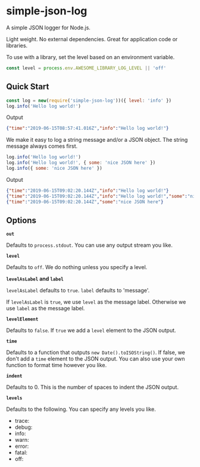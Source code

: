 # simple-json-log

A simple JSON logger for Node.js.

Light weight. No external dependencies. Great for application code or
libraries.

To use with a library, set the level based on an environment variable.

```js
const level = process.env.AWESOME_LIBRARY_LOG_LEVEL || 'off'
```

## Quick Start

```js
const log = new(require('simple-json-log'))({ level: 'info' })
log.info('Hello log world!')
```

Output

```json
{"time":"2019-06-15T08:57:41.016Z","info":"Hello log world!"}
```

We make it easy to log a string message and/or a JSON object.
The string message always comes first.

```js
log.info('Hello log world!')
log.info('Hello log world!', { some: 'nice JSON here' })
log.info({ some: 'nice JSON here' })
```

Output

```json
{"time":"2019-06-15T09:02:20.144Z","info":"Hello log world!"}
{"time":"2019-06-15T09:02:20.144Z","info":"Hello log world!","some":"nice JSON here"}
{"time":"2019-06-15T09:02:20.144Z","some":"nice JSON here"}
```

## Options

**`out`**

Defaults to `process.stdout`. You can use any output stream you
like.

**`level`**

Defaults to `off`. We do nothing unless you specify a level.

**`levelAsLabel` and `label`**

`levelAsLabel` defaults to `true`.
`label` defaults to 'message'.

If `levelAsLabel` is `true`, we use `level` as the message label.
Otherwise we use `label` as the message label.

**`levelElement`**

Defaults to `false`. If `true` we add a `level` element to the JSON output.

**`time`**

Defaults to a function that outputs `new Date().toISOString()`.
If false, we don't add a `time` element to the JSON output.
You can also use your own function to format time however you like.

**`indent`**

Defaults to 0. This is the number of spaces to indent the JSON output.

**`levels`**

Defaults to the following. You can specify any levels you like.

* trace:
* debug:
* info:
* warn:
* error:
* fatal:
* off:
